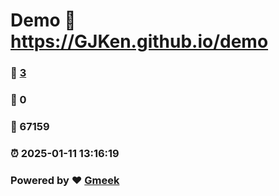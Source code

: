 # Demo :link: https://GJKen.github.io/demo 
### :page_facing_up: [3](https://GJKen.github.io/demo/tag.html) 
### :speech_balloon: 0 
### :hibiscus: 67159 
### :alarm_clock: 2025-01-11 13:16:19 
### Powered by :heart: [Gmeek](https://github.com/Meekdai/Gmeek)
